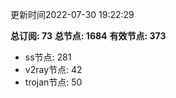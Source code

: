 更新时间2022-07-30 19:22:29

**总订阅: 73**
**总节点: 1684**
**有效节点: 373**
- ss节点: 281
- v2ray节点: 42
- trojan节点: 50
